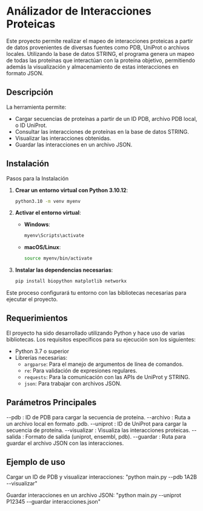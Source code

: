 # Análizador de Interacciones Proteicas

Este proyecto permite realizar el mapeo de interacciones proteicas a partir de datos provenientes de diversas fuentes como PDB, UniProt o archivos locales. Utilizando la base de datos STRING, el programa genera un mapeo de todas las proteínas que interactúan con la proteína objetivo, permitiendo además la visualización y almacenamiento de estas interacciones en formato JSON.

## Descripción

La herramienta permite:
- Cargar secuencias de proteínas a partir de un ID PDB, archivo PDB local, o ID UniProt.
- Consultar las interacciones de proteínas en la base de datos STRING.
- Visualizar las interacciones obtenidas.
- Guardar las interacciones en un archivo JSON.

## Instalación

Pasos para la Instalación

1. **Crear un entorno virtual con Python 3.10.12**:
   ```bash
   python3.10 -m venv myenv
   ```

2. **Activar el entorno virtual**:
   - **Windows**:
     ```bash
     myenv\Scripts\activate
     ```
   - **macOS/Linux**:
     ```bash
     source myenv/bin/activate
     ```

3. **Instalar las dependencias necesarias**:
   ```bash
   pip install biopython matplotlib networkx
   ```

Este proceso configurará tu entorno con las bibliotecas necesarias para ejecutar el proyecto.

## Requerimientos

El proyecto ha sido desarrollado utilizando Python y hace uso de varias bibliotecas. Los requisitos específicos para su ejecución son los siguientes:

- Python 3.7 o superior
- Librerías necesarias:
  - `argparse`: Para el manejo de argumentos de línea de comandos.
  - `re`: Para validación de expresiones regulares.
  - `requests`: Para la comunicación con las APIs de UniProt y STRING.
  - `json`: Para trabajar con archivos JSON.

## Parámetros Principales

--pdb : ID de PDB para cargar la secuencia de proteína.
--archivo : Ruta a un archivo local en formato .pdb.
--uniprot : ID de UniProt para cargar la secuencia de proteína.
--visualizar : Visualiza las interacciones proteicas.
--salida : Formato de salida (uniprot, ensembl, pdb).
--guardar : Ruta para guardar el archivo JSON con las interacciones.

## Ejemplo de uso

Cargar un ID de PDB y visualizar interacciones:
"python main.py --pdb 1A2B --visualizar"

Guardar interacciones en un archivo JSON:
"python main.py --uniprot P12345 --guardar interacciones.json"

